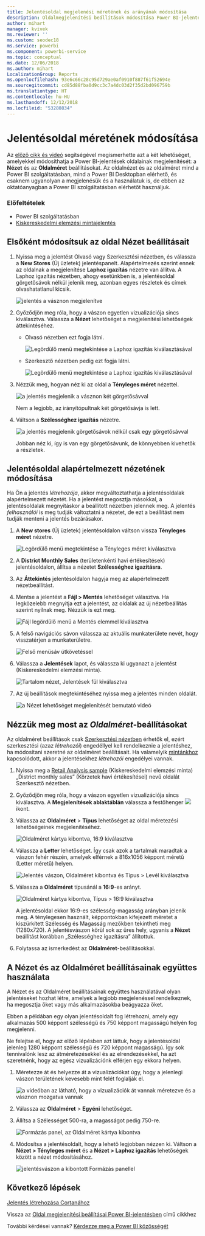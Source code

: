 ```yaml
---
title: Jelentésoldal megjelenési méretének és arányának módosítása
description: Oldalmegjelenítési beállítások módosítása Power BI-jelentésekben
author: mihart
manager: kvivek
ms.reviewer: ''
ms.custom: seodec18
ms.service: powerbi
ms.component: powerbi-service
ms.topic: conceptual
ms.date: 12/06/2018
ms.author: mihart
LocalizationGroup: Reports
ms.openlocfilehash: 93e6c66c28c95d729ae0af0910f887f61f52694e
ms.sourcegitcommit: cd85d88fba0d9cc3c7a4dc03d2f35d2bd096759b
ms.translationtype: HT
ms.contentlocale: hu-HU
ms.lasthandoff: 12/12/2018
ms.locfileid: "53280834"
---
```

# <a name="change-the-size-of-a-report-page"></a>Jelentésoldal méretének módosítása
Az [előző cikk és videó](../power-bi-report-display-settings.md) segítségével megismerhette azt a két lehetőséget, amelyekkel módosíthatja a Power BI-jelentések oldalainak megjelenítését: a **Nézet** és az **Oldalméret** beállításokat. Az oldalnézet és az oldalméret mind a Power BI szolgáltatásban, mind a Power BI Desktopban elérhető, és csaknem ugyanolyan a megjelenésük és a használatuk is, de ebben az oktatóanyagban a Power BI szolgáltatásban elérhetőt használjuk.

### <a name="prerequisites"></a>Előfeltételek
- Power BI szolgáltatásban   
- [Kiskereskedelmi elemzési mintajelentés](../sample-retail-analysis.md)

## <a name="first-lets-change-the-page-view-setting"></a>Elsőként módosítsuk az oldal Nézet beállításait

1. Nyissa meg a jelentést Olvasó vagy Szerkesztési nézetben, és válassza a **New Stores** (Új üzletek) jelentéspanelt. Alapértelmezés szerint ennek az oldalnak a megjelenítése **Laphoz igazítás** nézetre van állítva.  A Laphoz igazítás nézetben, ahogy esetünkben is, a jelentésoldal görgetősávok nélkül jelenik meg, azonban egyes részletek és címek olvashatatlanul kicsik.

   ![jelentés a vásznon megjelenítve](media/end-user-report-view/pbi_fit_to_page.png)
2. Győződjön meg róla, hogy a vászon egyetlen vizualizációja sincs kiválasztva. Válassza a **Nézet** lehetőséget a megjelenítési lehetőségek áttekintéséhez.

   * Olvasó nézetben ezt fogja látni.

     ![Legördülő menü megtekintése a Laphoz igazítás kiválasztásával](media/end-user-report-view/power-bi-page-view-menu-new.png)
   * Szerkesztő nézetben pedig ezt fogja látni.

     ![Legördülő menü megtekintése a Laphoz igazítás kiválasztásával](media/end-user-report-view/power-bi-view-editing-view.png)

3. Nézzük meg, hogyan néz ki az oldal a **Tényleges méret** nézettel.

   ![a jelentés megjelenik a vásznon két görgetősávval](media/end-user-report-view/power-bi-actal-size2.png)

   Nem a legjobb, az irányítópultnak két görgetősávja is lett.
4. Váltson a **Szélességhez igazítás** nézetre.

   ![a jelentés megjelenik görgetősávok nélkül csak egy görgetősávval](media/end-user-report-view/pbi_fit_to_width.png)

   Jobban néz ki, így is van egy görgetősávunk, de könnyebben kivehetők a részletek.

## <a name="change-the-default-view-for-a-report-page"></a>Jelentésoldal alapértelmezett nézetének módosítása
Ha Ön a jelentés *létrehozója*, akkor megváltoztathatja a jelentésoldalak alapértelmezett nézetét. Ha a jelentést megosztja másokkal, a jelentésoldalak megnyitáskor a beállított nézetben jelennek meg. A jelentés *felhasználói* is meg tudják változtatni a nézetet, de ezt a beállítást nem tudják menteni a jelentés bezárásakor.

1. A **New stores** (Új üzletek) jelentésoldalon váltson vissza **Tényleges méret** nézetre.

   ![Legördülő menü megtekintése a Tényleges méret kiválasztva](media/end-user-report-view/power-bi-actual-size.png)

2. A **District Monthly Sales** (területenkénti havi értékesítések) jelentésoldalon, állítsa a nézetet **Szélességhez igazításra**.

3. Az **Áttekintés** jelentésoldalon hagyja meg az alapértelmezett nézetbeállítást.

4. Mentse a jelentést a **Fájl > Mentés** lehetőséget választva. Ha legközelebb megnyitja ezt a jelentést, az oldalak az új nézetbeállítás szerint nyílnak meg. Nézzük is ezt meg.

   ![Fájl legördülő menü a Mentés elemmel kiválasztva](media/end-user-report-view/power-bi-save.png)
3. A felső navigációs sávon válassza az aktuális munkaterülete nevét, hogy visszatérjen a munkaterületre.  

   ![Felső menüsáv útkövetéssel](media/end-user-report-view/power-bi-my-workspace.png)
4. Válassza a **Jelentések** lapot, és válassza ki ugyanazt a jelentést (Kiskereskedelmi elemzési minta).

    ![Tartalom nézet, Jelentések fül kiválasztva](media/end-user-report-view/power-bi-new-report2.png)
5. Az új beállítások megtekintéséhez nyissa meg a jelentés minden oldalát.

   ![a Nézet lehetőséget megjelenítését bemutató videó](media/end-user-report-view/power-bi-page-view.gif)

## <a name="now-lets-explore-the-page-size-setting"></a>Nézzük meg most az *Oldalméret*-beállításokat
Az oldalméret beállítások csak [Szerkesztési nézetben](../service-interact-with-a-report-in-editing-view.md) érhetők el, ezért szerkesztési (azaz *létrehozói*) engedéllyel kell rendelkeznie a jelentéshez, ha módosítani szeretné az oldalméret beállításait. Ha valamelyik [mintánkhoz](../sample-datasets.md) kapcsolódott, akkor a jelentésekhez *létrehozói* engedélyei vannak.

1. Nyissa meg a [Retail Analysis sample](../sample-retail-analysis.md) (Kiskereskedelmi elemzési minta) „District monthly sales” (Körzetek havi értékesítései) nevű oldalát Szerkesztő nézetben.
2. Győződjön meg róla, hogy a vászon egyetlen vizualizációja sincs kiválasztva.  A **Megjelenítések ablaktáblán** válassza a festőhenger ![](media/end-user-report-view/power-bi-paintroller.png) ikont.
3. Válassza az **Oldalméret** &gt; **Típus** lehetőséget az oldal méretezési lehetőségeinek megjelenítéséhez.

   ![Oldalméret kártya kibontva, 16:9 kiválasztva](media/end-user-report-view/power-bi-page-size-menu-new.png)
4. Válassza a **Letter** lehetőséget.  Így csak azok a tartalmak maradtak a vászon fehér részén, amelyek elférnek a 816x1056 képpont méretű (Letter méretű) helyen.

   ![Jelentés vászon, Oldalméret kibontva és Típus > Levél kiválasztva](media/end-user-report-view/power-bi-letter-new.png)
5. Válassza a **Oldalméret** típusánál a **16:9**-es arányt.

   ![Oldalméret kártya kibontva, Típus > 16:9 kiválasztva](media/end-user-report-view/power-bi-16-to-9-new.png)

   A jelentésoldal ekkor 16:9-es szélesség-magasság arányban jelenik meg. A ténylegesen használt, képpontokban kifejezett méretet a kiszürkített Szélesség és Magasság mezőkben tekintheti meg (1280x720). A jelentésvászon körül sok az üres hely, ugyanis a **Nézet** beállítást korábban „Szélességhez igazításra” állítottuk.
7. Folytassa az ismerkedést az **Oldalméret**-beállításokkal.

## <a name="use-page-view-and-page-size-together"></a>A Nézet és az Oldalméret beállításainak együttes használata
A Nézet és az Oldalméret beállításainak együttes használatával olyan jelentéseket hozhat létre, amelyek a legjobb megjelenéssel rendelkeznek, ha megosztja őket vagy más alkalmazásokba beágyazza őket.

Ebben a példában egy olyan jelentésoldalt fog létrehozni, amely egy alkalmazás 500 képpont szélességű és 750 képpont magasságú helyén fog megjelenni.

Ne felejtse el, hogy az előző lépésben azt láttuk, hogy a jelentésoldal jelenleg 1280 képpont szélességű és 720 képpont magasságú. Így sok tennivalónk lesz az átméretezésekkel és az elrendezésekkel, ha azt szeretnénk, hogy az egész vizualizációnk elférjen egy ekkora helyen.

1. Méretezze át és helyezze át a vizualizációkat úgy, hogy a jelenlegi vászon területének kevesebb mint felét foglalják el.

    ![a videóban az látható, hogy a vizualizációk át vannak méretezve és a vásznon mozgatva vannak](media/end-user-report-view/power-bi-custom-view.gif)
2. Válassza az **Oldalméret** &gt; **Egyéni** lehetőséget.
3. Állítsa a Szélességet 500-ra, a magasságot pedig 750-re.

    ![Formázás panel, az Oldalméret kártya kibontva](media/end-user-report-view/power-bi-custom-new.png)
4. Módosítsa a jelentésoldalt, hogy a lehető legjobban nézzen ki. Váltson a **Nézet > Tényleges méret** és a **Nézet > Laphoz igazítás** lehetőségek között a nézet módosításához.

    ![jelentésvászon a kibontott Formázás panellel](media/end-user-report-view/power-bi-final-new.png)

## <a name="next-steps"></a>Következő lépések
[Jelentés létrehozása Cortanához](../service-cortana-answer-cards.md)

Vissza az [Oldal megjelenítési beállításai Power BI-jelentésben](../power-bi-report-display-settings.md) című cikkhez

További kérdései vannak? [Kérdezze meg a Power BI közösségét](http://community.powerbi.com/)
